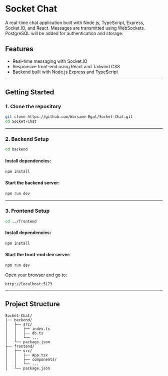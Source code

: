 # Socket Chat

A real-time chat application built with Node.js, TypeScript, Express, Socket.IO, and React. Messages are transmitted using WebSockets. PostgreSQL will be added for authentication and storage.

## Features

- Real-time messaging with Socket.IO
- Responsive front-end using React and Tailwind CSS
- Backend built with Node.js Express and TypeScript

---

## Getting Started

### 1. Clone the repository

```bash
git clone https://github.com/Warsame-Egal/Socket-Chat.git
cd Socket-Chat
```

---

### 2. Backend Setup

```bash
cd backend
```

#### Install dependencies:

```bash
npm install
```

#### Start the backend server:

```bash
npm run dev
```

---

### 3. Frontend Setup

```bash
cd ../frontend
```

#### Install dependencies:

```bash
npm install
```

#### Start the front-end dev server:

```bash
npm run dev
```

Open your browser and go to:

```
http://localhost:5173
```

---

## Project Structure

```
Socket-Chat/
├── backend/
│   ├── src/
│   │   ├── index.ts
│   │   ├── db.ts
│   │   └── ...
│   └── package.json
├── frontend/
│   ├── src/
│   │   ├── App.tsx
│   │   ├── components/
│   │   └── ...
│   └── package.json
```
